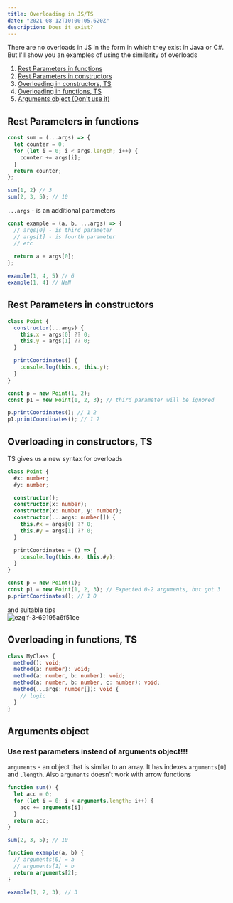 ```yaml
---
title: Overloading in JS/TS 
date: "2021-08-12T10:00:05.620Z"
description: Does it exist?
---
```

There are no overloads in JS in the form in which they exist in Java or C#.
But I'll show you an examples of using the similarity of overloads

1. [Rest Parameters in functions](#rpf)
2. [Rest Parameters in constructors](#rpc)
3. [Overloading in constructors, TS](#tsc)
4. [Overloading in functions, TS](#tsf)
5. [Arguments object (Don't use it)](#obj)

## Rest Parameters in functions <a name="rpf" />
```javascript
const sum = (...args) => {
  let counter = 0;
  for (let i = 0; i < args.length; i++) {
    counter += args[i];
  }
  return counter;
};

sum(1, 2) // 3
sum(2, 3, 5); // 10
```
`...args` - is an additional parameters
```javascript
const example = (a, b, ...args) => {
  // args[0] - is third parameter
  // args[1] - is fourth parameter
  // etc
  
  return a + args[0];
};

example(1, 4, 5) // 6
example(1, 4) // NaN
```

## Rest Parameters in constructors <a name="rpc" />
```javascript
class Point {
  constructor(...args) {
    this.x = args[0] ?? 0;
    this.y = args[1] ?? 0;
  }

  printСoordinates() {
    console.log(this.x, this.y);
  }
}

const p = new Point(1, 2);
const p1 = new Point(1, 2, 3); // third parameter will be ignored

p.printСoordinates(); // 1 2
p1.printСoordinates(); // 1 2
```

## Overloading in constructors, TS <a name="tsc" />
TS gives us a new syntax for overloads
```typescript
class Point {
  #x: number;
  #y: number;

  constructor();
  constructor(x: number);
  constructor(x: number, y: number);
  constructor(...args: number[]) {
    this.#x = args[0] ?? 0;
    this.#y = args[1] ?? 0;
  }

  printСoordinates = () => {
    console.log(this.#x, this.#y);
  }
}

const p = new Point(1);
const p1 = new Point(1, 2, 3); // Expected 0-2 arguments, but got 3
p.printСoordinates(); // 1 0
```
and suitable tips <br/>
![ezgif-3-69195a6f51ce](https://user-images.githubusercontent.com/57585370/128887149-8327ac4a-712e-4f9b-849d-580863c99243.gif)

## Overloading in functions, TS <a name="tsf" />
```typescript
class MyClass {
  method(): void;
  method(a: number): void;
  method(a: number, b: number): void;
  method(a: number, b: number, c: number): void;
  method(...args: number[]): void {
    // logic
  }
}
```

## Arguments object <a name="obj" />
### **Use rest parameters instead of arguments object!!!** <br/>
`arguments` - an object that is similar to an array. It has indexes `arguments[0]`
and `.length`. Also `arguments` doesn't work with arrow functions
```javascript
function sum() {
  let acc = 0;
  for (let i = 0; i < arguments.length; i++) {
    acc += arguments[i];
  }
  return acc;
}

sum(2, 3, 5); // 10

function example(a, b) {
  // arguments[0] = a
  // arguments[1] = b
  return arguments[2];
}

example(1, 2, 3); // 3
```
